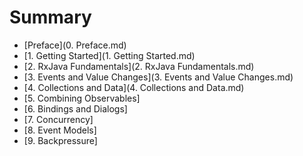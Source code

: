 # Summary
* [Preface](0. Preface.md)
* [1. Getting Started](1. Getting Started.md)
* [2. RxJava Fundamentals](2. RxJava Fundamentals.md)
* [3. Events and Value Changes](3. Events and Value Changes.md)
* [4. Collections and Data](4. Collections and Data.md)
* [5. Combining Observables] 
* [6. Bindings and Dialogs]
* [7. Concurrency]
* [8. Event Models]
* [9. Backpressure]
